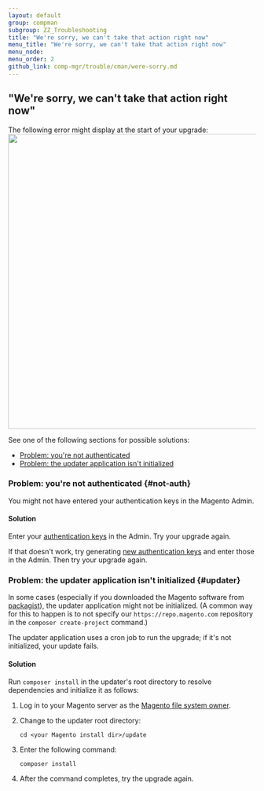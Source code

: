 ```yaml
---
layout: default
group: compman
subgroup: ZZ_Troubleshooting
title: "We're sorry, we can't take that action right now"
menu_title: "We're sorry, we can't take that action right now"
menu_node: 
menu_order: 2
github_link: comp-mgr/trouble/cman/were-sorry.md
---
```


<h2 id="trouble-update-were-sorry">"We're sorry, we can't take that action right now"</h2>
The following error might display at the start of your upgrade:

<img src="{{ site.baseurl }}common/images/upgr-sorry.png" width="600px">

See one of the following sections for possible solutions:

*	[Problem: you're not authenticated](#not-auth)
*	[Problem: the updater application isn't initialized](#updater)

### Problem: you're not authenticated {#not-auth}
You might not have entered your authentication keys in the Magento Admin.

#### Solution
Enter your <a href="{{ site.gdeurl }}comp-mgr/prereq/prereq_auth-token.html">authentication keys</a> in the Admin. Try your upgrade again.

If that doesn't work, try generating <a href="{{ site.gdeurl }}install-gde/prereq/connect-auth.html">new authentication keys</a> and enter those in the Admin. Then try your upgrade again.

### Problem: the updater application isn't initialized {#updater}
In some cases (especially if you downloaded the Magento software from <a href="https://packagist.org/" target="_blank">packagist</a>), the updater application might not be initialized. (A common way for this to happen is to not specify our `https://repo.magento.com` repository in the `composer create-project` command.)

The updater application uses a cron job to run the upgrade; if it's not initialized, your update fails.

#### Solution
Run `composer install` in the updater's root directory to resolve dependencies and initialize it as follows:

1.	Log in to your Magento server as the <a href="{{ site.gdeurl }}install-gde/prereq/apache-user.html">Magento file system owner</a>.
2.	Change to the updater root directory:

		cd <your Magento install dir>/update
3.	Enter the following command:

		composer install
4.	After the command completes, try the upgrade again.